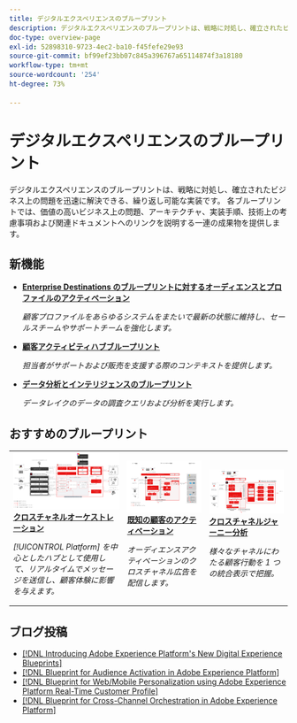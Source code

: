 ```yaml
---
title: デジタルエクスペリエンスのブループリント
description: デジタルエクスペリエンスのブループリントは、戦略に対処し、確立されたビジネス上の問題を解決するための繰り返し可能な実装です。 価値実現までの時間を短縮し、成功への近道となります。
doc-type: overview-page
exl-id: 52898310-9723-4ec2-ba10-f45fefe29e93
source-git-commit: bf99ef23bb07c845a396767a65114874f3a18180
workflow-type: tm+mt
source-wordcount: '254'
ht-degree: 73%

---
```


# デジタルエクスペリエンスのブループリント

デジタルエクスペリエンスのブループリントは、戦略に対処し、確立されたビジネス上の問題を迅速に解決できる、繰り返し可能な実装です。 各ブループリントでは、価値の高いビジネス上の問題、アーキテクチャ、実装手順、技術上の考慮事項および関連ドキュメントへのリンクを説明する一連の成果物を提供します。

<div id="recs-overview-body-1"></div>
<div id="recs-overview-body-2"></div>
<div id="recs-overview-body-3"></div>
<div id="recs-overview-body-4"></div>
<div id="recs-overview-body-5"></div>
<div id="recs-overview-body-6"></div>

## 新機能

* **[Enterprise Destinations のブループリントに対するオーディエンスとプロファイルのアクティベーション](/help/blueprints/audience-activation/enterprise-destinations.md)**

   *顧客プロファイルをあらゆるシステムをまたいで最新の状態に維持し、セールスチームやサポートチームを強化します。*
* **[顧客アクティビティハブブループリント](/help/blueprints/audience-activation/customer-activity.md)**

   *担当者がサポートおよび販売を支援する際のコンテキストを提供します。*
* **[データ分析とインテリジェンスのブループリント](/help/blueprints/data-insights/analysis.md)**

   *データレイクのデータの調査クエリおよび分析を実行します。*

## おすすめのブループリント

<table style="table-layout:fixed">
<tr>
  <td>
    <a href="https://experienceleague.adobe.com/docs/blueprints-learn/architecture/customer-journeys/journey-optimizer.html?lang=ja"><img alt="トリガーされるメッセージおよび Experience Platform ブループリントのサムネイル画像" src="customer-journeys/assets/ajo-architecture.svg" /></a>
    <div><a href="https://experienceleague.adobe.com/docs/blueprints-learn/architecture/customer-journeys/journey-optimizer.html?lang=ja"><strong>クロスチャネルオーケストレーション</strong></a></div>
    <p><em>[!UICONTROL Platform] を中心としたハブとして使用して、リアルタイムでメッセージを送信し、顧客体験に影響を与えます。</em></p>
  </td>
  <td>
    <a href="/help/blueprints/audience-activation/known.md"><img alt="既知の顧客アクティベーションブループリントのサムネール画像" src="audience-activation/assets/known_activation.svg" /></a>
    <div><a href="/help/blueprints/audience-activation/known.md"><strong>既知の顧客のアクティベーション</strong></a></div>
    <p><em>オーディエンスアクティベーションのクロスチャネル広告を配信します。</em></p>
  </td>
  <td>
    <a href="https://experienceleague.adobe.com/docs/analytics-platform/using/cja-usecases/cross-channel.html?lang=ja"><img alt="デジタル行動データ統合ブループリントのサムネイル画像" src="customer-journey-analytics/assets/CJA.svg" /></a>
    <div><a href="https://experienceleague.adobe.com/docs/analytics-platform/using/cja-usecases/cross-channel.html?lang=ja"><strong>クロスチャネルジャーニー分析</strong></a></div>
    <p><em>様々なチャネルにわたる顧客行動を 1 つの統合表示で把握。</em></p>
  </td>
</tr>
</table>

## ブログ投稿

* [[!DNL Introducing Adobe Experience Platform's New Digital Experience Blueprints]](https://medium.com/adobetech/introducing-adobe-experience-platforms-new-digital-experience-blueprints-93a6b5f5da7c)
* [[!DNL Blueprint for Audience Activation in Adobe Experience Platform]](https://medium.com/adobetech/a-blueprint-for-audience-activation-in-adobe-experience-platform-b2b30fae90fd)
* [[!DNL Blueprint for Web/Mobile Personalization using Adobe Experience Platform Real-Time Customer Profile]](https://medium.com/adobetech/blueprint-for-web-personalization-using-adobe-experience-platform-real-time-customer-profile-fef2ce7a4b2f)
* [[!DNL Blueprint for Cross-Channel Orchestration in Adobe Experience Platform]](https://medium.com/adobetech/blueprint-for-multi-channel-orchestration-in-adobe-experience-platform-c68317e94184)
